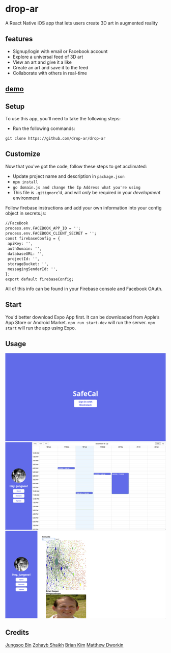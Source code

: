 # drop-ar

A React Native iOS app that lets users create 3D art in augmented reality

## features

- Signup/login with email or Facebook account
- Explore a universal feed of 3D art
- View an art and give it a like
- Create an art and save it to the feed
- Collaborate with others in real-time

## [demo](https://www.youtube.com/watch?v=AEFKYCpou0k)

## Setup

To use this app, you'll need to take the following steps:

* Run the following commands:

```
git clone https://github.com/drop-ar/drop-ar
```

## Customize

Now that you've got the code, follow these steps to get acclimated:

* Update project name and description in `package.json`
* `npm install`
* `go domain.js and change the Ip Address what you're using`
* This file is `.gitignore`'d, and will *only* be required in your *development* environment

Follow firebase instructions and add your own information into your config object in secrets.js: 

```
//FaceBook
process.env.FACEBOOK_APP_ID = '';
process.env.FACEBOOK_CLIENT_SECRET = '';
const firebaseConfig = {
 apiKey: '',
 authDomain: '',
 databaseURL: '',
 projectId: '',
 storageBucket: '',
 messagingSenderId: '',
};
export default firebaseConfig;
```

All of this info can be found in your Firebase console and Facebook OAuth.

## Start
You'd better download Expo App first. It can be downloaded from Apple’s App Store or Android Market.
`npm run start-dev` will run the server.
`npm start` will run the app using Expo.

## Usage

![home](https://github.com/jungsooBin/safe-cal/blob/master/screenshots/Screen%20Shot%202018-12-18%20at%202.56.59%20PM.png "Home")
![journal](https://github.com/jungsooBin/safe-cal/blob/master/screenshots/Screen%20Shot%202018-12-18%20at%202.59.13%20PM.png "Journal")
![contacts](https://github.com/jungsooBin/safe-cal/blob/master/screenshots/Screen%20Shot%202018-12-18%20at%202.59.23%20PM.png "Journal")

## Credits

[Jungsoo Bin](https://www.linkedin.com/in/jungsoo-bin-1a2b9b136/)
[Zohayb Shaikh](https://www.linkedin.com/in/zohaybshaikh/)
[Brian Kim](https://www.linkedin.com/in/brianjckim/)
[Matthew Dworkin](https://www.linkedin.com/in/matthew-dworkin-phd/)